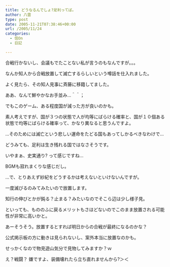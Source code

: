 ```yaml
---
title: どうなるんでしょ?足利ってば。
author: 八雲
type: post
date: 2005-11-21T07:38:46+00:00
url: /2005/11/24
categories:
  - 信On
  - 日記

---
```

合戦行かないし、会議もでたことない私が言うのもなんですが。。。
  
なんか知人から合戦放置して滅亡するらしいという噂話を仕入れました。
  
よく見たら、その知人見事に斉藤に移籍してました。
  
ああ、なんて鮮やかなお手並み…＾＾；

でもこのゲーム、ある程度国が減った方が良いのかも。
  
素人考えですが、国が３つの状態で人が均等にばらける確率と、国が１０個ある状態で均等にばらける確率って、かなり異なると思うんですよ。
	  
…そのためには滅亡という悲しい運命をたどる国もあってしかるべきなわけで…
	  
どうみても、足利は生き残れる国ではなさそうです。
  
いやまぁ、史実通り? って感じですね…
  
BGMも寂れまくりな感じだし。
	  
…で、とりあえず紗紀をどうするかは考えないといけないんですが。
  
一度滅びるのみてみたいので放置します。
  
知行の伸びとかが鈍る？止まる？みたいなのでそこら辺は少し様子見。
  
といっても、もののふに戻るメリットもさほどないのでこのまま放置される可能性が非常に高いかと。
	  
あーそうそう。放置するとすれば明日からの合戦が最終になるのかな？
  
公式掲示板の方に動きは見られないし、案外本当に放置なのかも。
	  
せっかくなので物見遊山気分で見物してみますか？ｗ
  
え？戦闘？ 嫌ですよ、装備壊れたら立ち直れませんから?＞＜